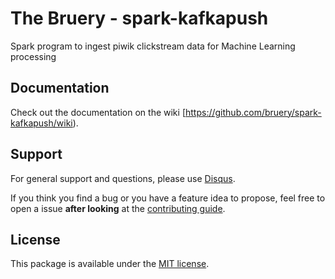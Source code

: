 # The Bruery - spark-kafkapush

Spark program to ingest piwik clickstream data for Machine Learning processing

## Documentation

Check out the documentation on the wiki [https://github.com/bruery/spark-kafkapush/wiki).

## Support

For general support and questions, please use [Disqus](https://disqus.com/home/channel/thebruery/discussion/channel-thebruery/bug_reporting).

If you think you find a bug or you have a feature idea to propose, feel free to open a issue
**after looking** at the [contributing guide](CONTRIBUTING.md).

## License

This package is available under the [MIT license](LICENSE).